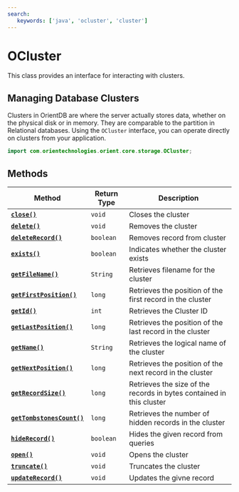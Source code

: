 ```yaml
---
search:
   keywords: ['java', 'ocluster', 'cluster']
---
```


# OCluster

This class provides an interface for interacting with clusters.

## Managing Database Clusters

Clusters in OrientDB are where the server actually stores data, whether on the physical disk or in memory.  They are comparable to the partition in Relational databases.  Using the `OCluster` interface, you can operate directly on clusters from your application.

```java
import com.orientechnologies.orient.core.storage.OCluster;
```

## Methods

| Method | Return Type | Description |
|---|---|---|
| [**`close()`**](OCluster/close.md) | `void` | Closes the cluster |
| [**`delete()`**](OCluster/delete.md) | `void` | Removes the cluster |
| [**`deleteRecord()`**](OCluster/deleteRecord.md) | `boolean` | Removes record from cluster |
| [**`exists()`**](OCluster/exists.md) | `boolean` | Indicates whether the cluster exists |
| [**`getFileName()`**](OCluster/getFileName.md) | `String` | Retrieves filename for the cluster |
| [**`getFirstPosition()`**](OCluster/getFirstPosition.md) | `long` | Retrieves the position of the first record in the cluster |
| [**`getId()`**](OCluster/getId.md) | `int` | Retrieves the Cluster ID |
| [**`getLastPosition()`**](OCluster/getLastPosition.md) | `long` | Retrieves the position of the last record in the cluster |
| [**`getName()`**](OCluster/getName.md) | `String` | Retrieves the logical name of the cluster |
| [**`getNextPosition()`**](OCluster/getNextPosition.md) | `long` | Retrieves the position of the next record in the cluster |
| [**`getRecordSize()`**](OCluster/getRecordsSize.md) | `long` | Retrieves the size of the records in bytes contained in this cluster |
| [**`getTombstonesCount()`**](OCluster/getTombstonesCount.md) | `long` | Retrieves the number of hidden records in the cluster |
| [**`hideRecord()`**](OCluster/hideRecord.md) | `boolean` | Hides the given record from queries |
| [**`open()`**](OCluster/open.md) | `void` | Opens the cluster |
| [**`truncate()`**](OCluster/truncate.md) | `void` | Truncates the cluster |
| [**`updateRecord()`**](OCluster/updateRecord.md) | `void` | Updates the givne record |

